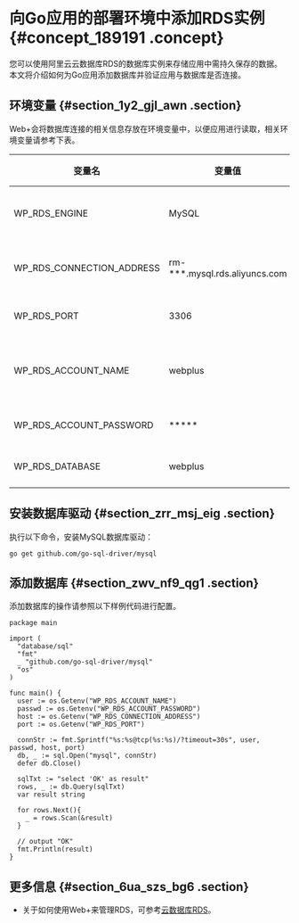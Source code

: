 # 向Go应用的部署环境中添加RDS实例 {#concept_189191 .concept}

您可以使用阿里云云数据库RDS的数据库实例来存储应用中需持久保存的数据。本文将介绍如何为Go应用添加数据库并验证应用与数据库是否连接。

## 环境变量 {#section_1y2_gjl_awn .section}

Web+会将数据库连接的相关信息存放在环境变量中，以便应用进行读取，相关环境变量请参考下表。

|变量名|变量值|变量说明|
|---|---|----|
|WP\_RDS\_ENGINE|MySQL|RDS数据库引擎|
|WP\_RDS\_CONNECTION\_ADDRESS|rm-\*\*\*.mysql.rds.aliyuncs.com|RDS内网连接地址|
|WP\_RDS\_PORT|3306|RDS端口号|
|WP\_RDS\_ACCOUNT\_NAME|webplus|RDS数据库账号名称|
|WP\_RDS\_ACCOUNT\_PASSWORD|\*\*\*\*\*|RDS账号密码|
|WP\_RDS\_DATABASE|webplus|RDS数据库|

## 安装数据库驱动 {#section_zrr_msj_eig .section}

执行以下命令，安装MySQL数据库驱动：

``` {#codeblock_qpo_wdq_n2w}
go get github.com/go-sql-driver/mysql
```

## 添加数据库 {#section_zwv_nf9_qg1 .section}

添加数据库的操作请参照以下样例代码进行配置。

``` {#codeblock_hdx_e1p_5az}
package main

import (
  "database/sql"
  "fmt"
  _ "github.com/go-sql-driver/mysql"
  "os"
)

func main() {
  user := os.Getenv("WP_RDS_ACCOUNT_NAME")
  passwd := os.Getenv("WP_RDS_ACCOUNT_PASSWORD")
  host := os.Getenv("WP_RDS_CONNECTION_ADDRESS")
  port := os.Getenv("WP_RDS_PORT")

  connStr := fmt.Sprintf("%s:%s@tcp(%s:%s)/?timeout=30s", user, passwd, host, port)
  db, _ := sql.Open("mysql", connStr)
  defer db.Close()

  sqlTxt := "select 'OK' as result"
  rows, _ := db.Query(sqlTxt)
  var result string

  for rows.Next(){
    _ = rows.Scan(&result)
  }

  // output "OK"
  fmt.Println(result)
}
```

## 更多信息 {#section_6ua_szs_bg6 .section}

-   关于如何使用Web+来管理RDS，可参考[云数据库RDS](../DNICMS19100636/ZH-CN_TP_881838.dita)。

